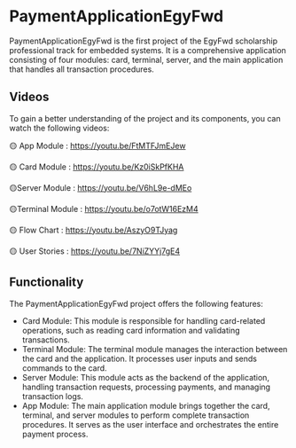 # PaymentApplicationEgyFwd

PaymentApplicationEgyFwd is the first project of the EgyFwd scholarship professional track for embedded systems. It is a comprehensive application consisting of four modules: card, terminal, server, and the main application that handles all transaction procedures.

## Videos  
To gain a better understanding of the project and its components, you can watch the following videos:  

🟡 App Module : https://youtu.be/FtMTFJmEJew

🟡 Card Module : https://youtu.be/Kz0iSkPfKHA

🟡Server Module : https://youtu.be/V6hL9e-dMEo

🟡Terminal Module : https://youtu.be/o7otW16EzM4

🟡 Flow Chart : https://youtu.be/AszyO9TJyag

🟡 User Stories : https://youtu.be/7NiZYYj7gE4

## Functionality
The PaymentApplicationEgyFwd project offers the following features:

- Card Module: This module is responsible for handling card-related operations, such as reading card information and validating transactions.
- Terminal Module: The terminal module manages the interaction between the card and the application. It processes user inputs and sends commands to the card.
- Server Module: This module acts as the backend of the application, handling transaction requests, processing payments, and managing transaction logs.
- App Module: The main application module brings together the card, terminal, and server modules to perform complete transaction procedures. It serves as the user interface and orchestrates the entire payment process.
